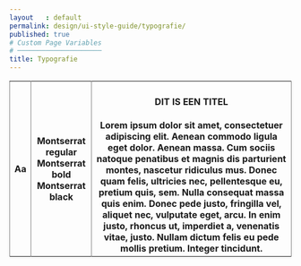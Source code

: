 ```yaml
---
layout   : default
permalink: design/ui-style-guide/typografie/
published: true
# Custom Page Variables
# ─────────────────────
title: Typografie
---
```


<table rules="cols">
  <tr>
    <th class="col1"><div class="font"> Aa </div></th>
    <th class="col2"><div class="fonts">
        <div class="font3"> Montserrat regular </div>
        <div class="font4"> Montserrat bold </div>
        <div class="font5"> Montserrat black </div>
        </div> 
    </th>
    <th class="col3"> <h4>DIT IS EEN TITEL</h4>
            Lorem ipsum dolor sit amet, consectetuer adipiscing elit. Aenean commodo ligula eget dolor. Aenean massa. Cum sociis natoque penatibus et magnis dis parturient montes, nascetur ridiculus mus. Donec quam felis, ultricies nec, pellentesque eu, pretium quis, sem. Nulla consequat massa quis enim. Donec pede justo, fringilla vel, aliquet nec, vulputate eget, arcu. In enim justo, rhoncus ut, imperdiet a, venenatis vitae, justo. Nullam dictum felis eu pede mollis pretium. Integer tincidunt. 
    </th>
    </tr>
</table>





